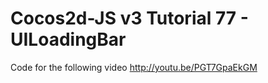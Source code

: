 Cocos2d-JS v3 Tutorial 77 - UILoadingBar
========================================
Code for the following video http://youtu.be/PGT7GpaEkGM
